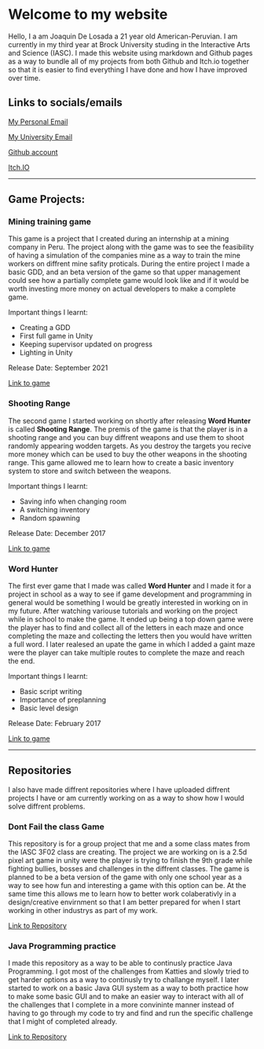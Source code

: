 # Welcome to my website

Hello, I a am Joaquin De Losada a 21 year old American-Peruvian. I am currently in my third year at Brock University studing in the Interactive Arts and Science (IASC). I made this website using markdown and Github pages as a way to bundle all of my projects from both Github and Itch.io together so that it is easier to find everything I have done and how I have improved over time.

## Links to socials/emails

[My Personal Email](mailto:joaquindelosada@hotmail.com?subject=[GitHub]%20Source%20Han%20Sans)

[My University Email](mailto:jd19ul@brocku.ca?subject=[GitHub]%20Source%20Han%20Sans)

[Github account](https://github.com/Montainproductions)

[Itch.IO](https://montain-productions.itch.io/)

---


## Game Projects:

### Mining training game
This game is a project that I created during an internship at a mining company in Peru. The project along with the game was to see the feasibility of having a simulation of the companies mine as a way to train the mine workers on diffrent mine safity proticals. During the entire project I made a basic GDD, and an beta version of the game so that upper management could see how a partially complete game would look like and if it would be worth investing more money on actual developers to make a complete game.

Important things I learnt:
- Creating a GDD
- First full game in Unity
- Keeping supervisor updated on progress
- Lighting in Unity

Release Date: September 2021

[Link to game](https://montain-productions.itch.io/untitled-safty-mining-game)

### Shooting Range
The second game I started working on shortly after releasing **Word Hunter** is called **Shooting Range**. The premis of the game is that the player is in a shooting range and you can buy diffrent weapons and use them to shoot randomly appearing wodden targets. As you destroy the targets you recive more money which can be used to buy the other weapons in the shooting range. This game allowed me to learn how to create a basic inventory system to store and switch between the weapons.

Important things I learnt:
- Saving info when changing room
- A switching inventory
- Random spawning

Release Date: December 2017

[Link to game](https://montain-productions.itch.io/shooting-range)

### Word Hunter
The first ever game that I made was called **Word Hunter** and I made it for a project in school as a way to see if game development and programming in general would be something I would be greatly interested in working on in my future. After watching variouse tutorials and working on the project while in school to make the game. It ended up being a top down game were the player has to find and collect all of the letters in each maze and once completing the maze and collecting the letters then you would have written a full word. I later realesed an upate the game in which I added a gaint maze were the player can take multiple routes to complete the maze and reach the end.

Important things I learnt:
- Basic script writing
- Importance of preplanning
- Basic level design

Release Date: February 2017

[Link to game](https://montain-productions.itch.io/word-hunter)

---

## Repositories
I also have made diffrent repositories where I have uploaded diffrent projects I have or am currently working on as a way to show how I would solve diffrent problems.


### Dont Fail the class Game
This repository is for a group project that me and a some class mates from the IASC 3F02 class are creating. The project we are working on is a 2.5d pixel art game in unity were the player is trying to finish the 9th grade while fighting bullies, bosses and challenges in the diffrent classes. The game is planned to be a beta version of the game with only one school year as a way to see how fun and interesting a game with this option can be. At the same time this allows me to learn how to better work colaberativly in a design/creative envirnment so that I am better prepared for when I start working in other industrys as part of my work.

[Link to Repository](https://github.com/Montainproductions/DontFailtheClass)

### Java Programming practice
I made this repository as a way to be able to continusly practice Java Programming. I got most of the challenges from Katties and slowly tried to get harder options as a way to continusly try to challange myself. I later started to work on a basic Java GUI system as a way to both practice how to make some basic GUI and to make an easier way to interact with all of the challenges that I complete in a more convininte manner instead of having to go through my code to try and find and run the specific challenge that I might of completed already.

[Link to Repository](https://github.com/Montainproductions/Java-Programming-Practice)
